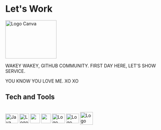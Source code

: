 # Let's Work
<img align="center" alt="Logo Canva" height="120" width="160" 
                      src="https://github.com/tassoares/tassoares/blob/dd0494ad8783e98ad7cce10b05cb979f4174a1d7/let_s_work.gif" />
                      
WAKEY WAKEY, GITHUB COMMUNITY. 
FIRST DAY HERE, LET'S SHOW SERVICE. 

YOU KNOW YOU LOVE ME. XO XO

## Tech and Tools  
  <div style="display: inline_block"><br>
  <img align="center" alt="Java" height="30" width="40" src="https://img.icons8.com/ios/1x/java-coffee-cup-logo--v2.gif"/>
  <img align="center" alt="Logo Canva" height="30" width="30" src="https://img.icons8.com/ios-filled/1x/canva.png" />
  <img align="center"Logo VS Code" height="30" width="30" src="https://img.icons8.com/color/1x/visual-studio-code-insides.png" />
  <img align="center"Logo Flutter" height="30" width="30" src="https://img.icons8.com/color/1x/flutter.png" />
  <img align="center" alt="Logo Firebase" height="30" width="40" 
                      src="https://cdn.jsdelivr.net/gh/devicons/devicon/icons/firebase/firebase-plain-wordmark.svg" />
  <img align="center" alt="Logo Jupyter" height="30" width="40" 
                      src="https://cdn.jsdelivr.net/gh/devicons/devicon/icons/jupyter/jupyter-original.svg" />
  <img align="center" alt="Logo Jupyter" height="40" width="40"                    
                      src="https://w7.pngwing.com/pngs/861/137/png-transparent-sheldon-cooper-sticker-telegram-borat-sagdiyev-others-hand-arm-nest-box-thumbnail.png"/>
  </div>                      
